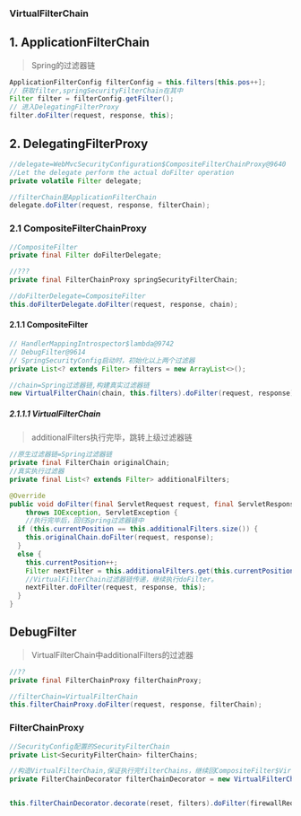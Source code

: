 ### VirtualFilterChain

## 1. ApplicationFilterChain

> Spring的过滤器链

```java
ApplicationFilterConfig filterConfig = this.filters[this.pos++];
// 获取filter,springSecurityFilterChain在其中
Filter filter = filterConfig.getFilter();
// 进入DelegatingFilterProxy
filter.doFilter(request, response, this);
```

## 2. DelegatingFilterProxy

```java
//delegate=WebMvcSecurityConfiguration$CompositeFilterChainProxy@9640
//Let the delegate perform the actual doFilter operation
private volatile Filter delegate;

//filterChain是ApplicationFilterChain
delegate.doFilter(request, response, filterChain);
```

### 2.1 CompositeFilterChainProxy

```java
//CompositeFilter		
private final Filter doFilterDelegate;

//???
private final FilterChainProxy springSecurityFilterChain;

//doFilterDelegate=CompositeFilter
this.doFilterDelegate.doFilter(request, response, chain);
```

#### 2.1.1 CompositeFilter

```java
// HandlerMappingIntrospector$lambda@9742
// DebugFilter@9614
// SpringSecurityConfig启动时，初始化以上两个过滤器
private List<? extends Filter> filters = new ArrayList<>();

//chain=Spring过滤器链,构建真实过滤器链
new VirtualFilterChain(chain, this.filters).doFilter(request, response);

```

##### 2.1.1.1 VirtualFilterChain

> additionalFilters执行完毕，跳转上级过滤器链

```java
//原生过滤器链=Spring过滤器链
private final FilterChain originalChain;
//真实执行过滤器
private final List<? extends Filter> additionalFilters;

@Override
public void doFilter(final ServletRequest request, final ServletResponse response)
    throws IOException, ServletException {
	//执行完毕后，回归Spring过滤器链中
  if (this.currentPosition == this.additionalFilters.size()) {
    this.originalChain.doFilter(request, response);
  }
  else {
    this.currentPosition++;
    Filter nextFilter = this.additionalFilters.get(this.currentPosition - 1);
    //VirtualFilterChain过滤器链传递，继续执行doFilter。
    nextFilter.doFilter(request, response, this);
  }
}
```



## DebugFilter

> VirtualFilterChain中additionalFilters的过滤器

```java
//??
private final FilterChainProxy filterChainProxy;

//filterChain=VirtualFilterChain
this.filterChainProxy.doFilter(request, response, filterChain);
```

### FilterChainProxy

```java
//SecurityConfig配置的SecurityFilterChain
private List<SecurityFilterChain> filterChains;

//构造VirtualFilterChain,保证执行完filterChains，继续回CompositeFilter$VirtualFilterChain@10230
private FilterChainDecorator filterChainDecorator = new VirtualFilterChainDecorator();


this.filterChainDecorator.decorate(reset, filters).doFilter(firewallRequest, firewallResponse);
```



